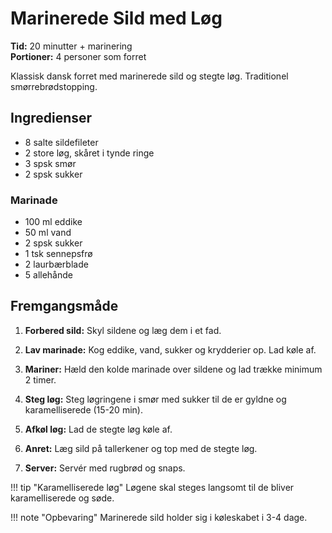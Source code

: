 # Marinerede Sild med Løg

**Tid:** 20 minutter + marinering  
**Portioner:** 4 personer som forret

Klassisk dansk forret med marinerede sild og stegte løg. Traditionel smørrebrødstopping.

## Ingredienser

- 8 salte sildefileter
- 2 store løg, skåret i tynde ringe
- 3 spsk smør
- 2 spsk sukker

### Marinade
- 100 ml eddike
- 50 ml vand
- 2 spsk sukker
- 1 tsk sennepsfrø
- 2 laurbærblade
- 5 allehånde

## Fremgangsmåde

1. **Forbered sild:** Skyl sildene og læg dem i et fad.

2. **Lav marinade:** Kog eddike, vand, sukker og krydderier op. Lad køle af.

3. **Mariner:** Hæld den kolde marinade over sildene og lad trække minimum 2 timer.

4. **Steg løg:** Steg løgringene i smør med sukker til de er gyldne og karamelliserede (15-20 min).

5. **Afkøl løg:** Lad de stegte løg køle af.

6. **Anret:** Læg sild på tallerkener og top med de stegte løg.

7. **Server:** Servér med rugbrød og snaps.

!!! tip "Karamelliserede løg"
    Løgene skal steges langsomt til de bliver karamelliserede og søde.

!!! note "Opbevaring"
    Marinerede sild holder sig i køleskabet i 3-4 dage.